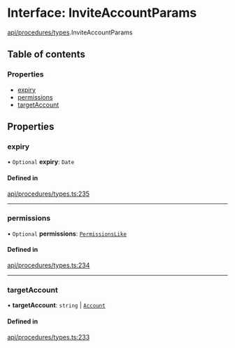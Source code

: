 # Interface: InviteAccountParams

[api/procedures/types](../wiki/api.procedures.types).InviteAccountParams

## Table of contents

### Properties

- [expiry](../wiki/api.procedures.types.InviteAccountParams#expiry)
- [permissions](../wiki/api.procedures.types.InviteAccountParams#permissions)
- [targetAccount](../wiki/api.procedures.types.InviteAccountParams#targetaccount)

## Properties

### expiry

• `Optional` **expiry**: `Date`

#### Defined in

[api/procedures/types.ts:235](https://github.com/PolymeshAssociation/polymesh-sdk/blob/339b7503/src/api/procedures/types.ts#L235)

___

### permissions

• `Optional` **permissions**: [`PermissionsLike`](../wiki/types#permissionslike)

#### Defined in

[api/procedures/types.ts:234](https://github.com/PolymeshAssociation/polymesh-sdk/blob/339b7503/src/api/procedures/types.ts#L234)

___

### targetAccount

• **targetAccount**: `string` \| [`Account`](../wiki/api.entities.Account.Account)

#### Defined in

[api/procedures/types.ts:233](https://github.com/PolymeshAssociation/polymesh-sdk/blob/339b7503/src/api/procedures/types.ts#L233)
